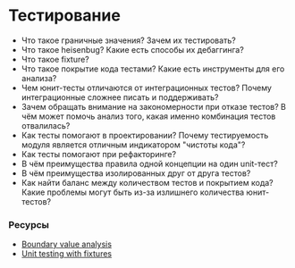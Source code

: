 # Тестирование

* Что такое граничные значения? Зачем их тестировать?
* Что такое heisenbug? Какие есть способы их дебаггинга?
* Что такое fixture?
* Что такое покрытие кода тестами? Какие есть инструменты для его анализа?
* Чем юнит-тесты отличаются от интеграционных тестов? Почему интеграционные сложнее писать и поддерживать?
* Зачем обращать внимание на закономерности при отказе тестов? В чём может помочь анализ того, какая именно комбинация тестов отвалилась?
* Как тесты помогают в проектировании? Почему тестируемость модуля является отличным индикатором "чистоты кода"?
* Как тесты помогают при рефакторинге?
* В чём преимущества правила одной концепции на один unit-тест?
* В чём преимущества изолированных друг от друга тестов?
* Как найти баланс между количеством тестов и покрытием кода? Какие проблемы могут быть из-за излишнего количества юнит-тестов?

### Ресурсы

* [Boundary value analysis](https://www.guru99.com/equivalence-partitioning-boundary-value-analysis.html)
* [Unit testing with fixtures](https://goodguydaniel.com/blog/unit-testing-with-fixtures-unleashed)
